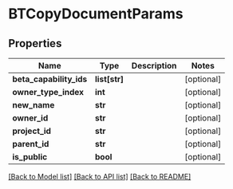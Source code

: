 # BTCopyDocumentParams

## Properties
Name | Type | Description | Notes
------------ | ------------- | ------------- | -------------
**beta_capability_ids** | **list[str]** |  | [optional] 
**owner_type_index** | **int** |  | [optional] 
**new_name** | **str** |  | [optional] 
**owner_id** | **str** |  | [optional] 
**project_id** | **str** |  | [optional] 
**parent_id** | **str** |  | [optional] 
**is_public** | **bool** |  | [optional] 

[[Back to Model list]](../README.md#documentation-for-models) [[Back to API list]](../README.md#documentation-for-api-endpoints) [[Back to README]](../README.md)


